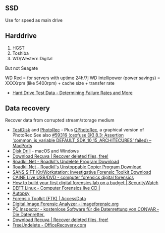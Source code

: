 ## SSD

Use for speed as main drive

## Harddrive

1. HGST
2. Toshiba
3. WD/Western Digital

But not Seagate

WD Red = for servers with uptime 24h/7j
WD Intellipower (power savings) = XXXXrpm (like 5400rpm) + cache size + transfer rate

- [Hard Drive Test Data - Determining Failure Rates and More](https://www.backblaze.com/b2/hard-drive-test-data.html)

## Data recovery

Recover data from corrupted stream/storage medium

- [TestDisk](https://www.cgsecurity.org/wiki/TestDisk) and [PhotoRec](http://www.cgsecurity.org/wiki/PhotoRec) - Plus [QPhotoRec](https://www.cgsecurity.org/wiki/TestDisk_7.0_Release#PhotoRec_.26_QPhotoRec), a graphical version of PhotoRec
	See also [#59316 (osxfuse @3.8.3: Assertion 'common_is_variable DEFAULT_SDK_10_15_ARCHITECURES' failed) – MacPorts](https://trac.macports.org/ticket/59316#comment:25)
- [Disk Drill](https://www.cleverfiles.com/) - macOS and Windows
- [Download Recuva | Recover deleted files, free!](https://www.ccleaner.com/recuva)
- [Roadkil.Net - Roadkil's Undelete Program Download](https://www.roadkil.net/program.php/P28/Undelete)
- [Roadkil.Net - Roadkil's Unstoppable Copier Program Download](https://www.roadkil.net/program.php/P29/Unstoppable%20Copier)
- [SANS SIFT Kit/Workstation: Investigative Forensic Toolkit Download](http://digital-forensics.sans.org/community/downloads)
- [CAINE Live USB/DVD - computer forensics digital forensics](http://www.caine-live.net/)
- [How to build your first digital forensics lab on a budget | SecurityWatch](http://bhconsulting.ie/securitywatch/?p=3045)
- [DEFT Linux - Computer Forensics live CD |](http://www.deftlinux.net/)
- [Autopsy](http://www.sleuthkit.org/autopsy/)
- [Forensic Toolkit (FTK) | AccessData](http://accessdata.com/solutions/digital-forensics/forensic-toolkit-ftk)
- [Digital Image Forensic Analyzer - imageforensic.org](http://www.imageforensic.org/)
- [PC Inspector - kostenlose Software für die Datenrettung von CONVAR - Die Datenretter.](http://www.pcinspector.de/Default.htm?language=1)
- [Download Recuva | Recover deleted files, free!](https://www.ccleaner.com/recuva)
- [FreeUndelete - OfficeRecovery.com](http://www.officerecovery.com/freeundelete/)
